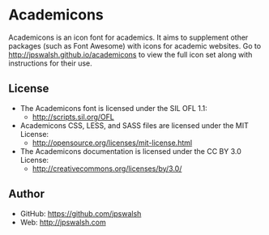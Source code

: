 Academicons
===========
Academicons is an icon font for academics. It aims to supplement other packages (such as Font Awesome) with icons for academic websites. Go to http://jpswalsh.github.io/academicons to view the full icon set along with instructions for their use.

## License
- The Academicons font is licensed under the SIL OFL 1.1:
  - http://scripts.sil.org/OFL
- Academicons CSS, LESS, and SASS files are licensed under the MIT License:
  - http://opensource.org/licenses/mit-license.html
- The Academicons documentation is licensed under the CC BY 3.0 License:
  - http://creativecommons.org/licenses/by/3.0/

## Author
- GitHub: https://github.com/jpswalsh
- Web: http://jpswalsh.com
